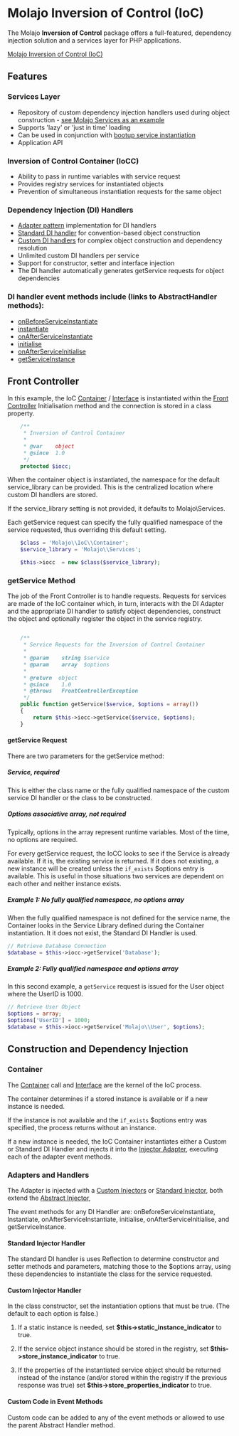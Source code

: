 # Molajo Inversion of Control (IoC)

The Molajo **Inversion of Control** package offers a full-featured,
 dependency injection solution and a services layer for PHP applications.

[Molajo Inversion of Control (IoC)](https://github.com/Molajo/IoC/blob/master/.dev/IoC.png)
## Features

### Services Layer
* Repository of custom dependency injection handlers used during object construction - [see Molajo Services as an example](https://github.com/Molajo/Standard/tree/master/Vendor/Molajo/Services)
* Supports 'lazy' or 'just in time' loading
* Can be used in conjunction with [bootup service instantiation](https://github.com/Molajo/Standard/blob/master/Vendor/Molajo/Application/FrontController.php#L235)
* Application API

### Inversion of Control Container (IoCC)
* Ability to pass in runtime variables with service request
* Provides registry services for instantiated objects
* Prevention of simultaneous instantiation requests for the same object

### Dependency Injection (DI) Handlers
* [Adapter pattern](http://en.wikipedia.org/wiki/Adapter_pattern) implementation for DI handlers
* [Standard DI handler](https://github.com/Molajo/IoC/blob/master/Handler/StandardInjector.php) for convention-based object construction
* [Custom DI handlers](https://github.com/Molajo/IoC/blob/master/Handler/CustomInjector.php) for complex object construction and dependency resolution
* Unlimited custom DI handlers per service
* Support for constructor, setter and interface injection
* The DI handler automatically generates getService requests for object dependencies

### DI handler event methods include (links to AbstractHandler methods):
* [onBeforeServiceInstantiate](https://github.com/Molajo/IoC/blob/master/Handler/AbstractInjector.php#L200)
* [instantiate](https://github.com/Molajo/IoC/blob/master/Handler/AbstractInjector.php#L214)
* [onAfterServiceInstantiate](https://github.com/Molajo/IoC/blob/master/Handler/AbstractInjector.php#L267)
* [initialise](https://github.com/Molajo/IoC/blob/master/Handler/AbstractInjector.php#L279)
* [onAfterServiceInitialise](https://github.com/Molajo/IoC/blob/master/Handler/AbstractInjector.php#L306)
* [getServiceInstance](https://github.com/Molajo/IoC/blob/master/Handler/AbstractInjector.php#L318)

## Front Controller

In this example, the IoC [Container](https://github.com/Molajo/IoC/blob/master/Container.php) /
[Interface](https://github.com/Molajo/IoC/blob/master/Api/ContainerInterface.php) is instantiated within the
 [Front Controller](http://www.martinfowler.com/eaaCatalog/frontController.html) Initialisation method and
  the connection is stored in a class property.

```php
    /**
     * Inversion of Control Container
     *
     * @var    object
     * @since  1.0
     */
    protected $iocc;
```

When the container object is instantiated, the namespace for the
 default service_library can be provided. This is the centralized location
 where custom DI handlers are stored.

If the service_library setting is not provided, it defaults to Molajo\Services.

Each getService request can specify the fully qualified namespace of the service requested, thus
overriding this default setting.

```php
    $class = 'Molajo\\IoC\\Container';
    $service_library = 'Molajo\\Services';

    $this->iocc  = new $class($service_library);
```

### getService Method

The job of the Front Controller is to handle requests. Requests for services are made of
 the IoC container which, in turn, interacts with the DI Adapter and the appropriate DI handler
 to satisfy object dependencies, construct the object and optionally register the object in the
  service registry.

```php

    /**
     * Service Requests for the Inversion of Control Container
     *
     * @param    string $service
     * @param    array  $options
     *
     * @return  object
     * @since    1.0
     * @throws   FrontControllerException
     */
    public function getService($service, $options = array())
    {
        return $this->iocc->getService($service, $options);
    }
```

#### getService Request

There are two parameters for the getService method:

##### Service, required

This is either the class name or the fully qualified namespace
of the custom service DI handler or the class to be constructed.

##### Options associative array, not required

Typically, options in the array represent runtime variables. Most of the time, no options are required.

For every getService request, the IoCC looks to see if the Service is already available.
If it is, the existing service is returned. If it does not existing, a new instance will be created unless
the `if_exists` $options entry is available. This is
useful in those situations two services are dependent on each other
and neither instance exists.

##### Example 1: No fully qualified namespace, no options array

When the fully qualified namespace is not defined for the service name, the Container looks in the Service Library
 defined during the Container instantiation. It it does not exist, the Standard DI Handler is used.

```php
// Retrieve Database Connection
$database = $this->iocc->getService('Database');

```
##### Example 2: Fully qualified namespace and options array

In this second example, a `getService` request is issued for the User object where the UserID is 1000.

```php
// Retrieve User Object
$options = array;
$options['UserID'] = 1000;
$database = $this->iocc->getService('Molajo\\User', $options);

```

## Construction and Dependency Injection

### Container

The [Container](https://github.com/Molajo/IoC/blob/master/Container.php) call
and [Interface](https://github.com/Molajo/IoC/blob/master/Api/ContainerInterface.php) are the kernel of the IoC process.

The container determines if a stored instance is available or if a new instance is needed.

If the instance is not available and the `if_exists` $options entry was specified, the process returns without an instance.

If a new instance is needed, the IoC Container instantiates either a Custom or Standard DI Handler
 and injects it into the
[Injector Adapter](https://github.com/Molajo/IoC/blob/master/Injector/Adapter.php), executing each of the
adapter event methods.

### Adapters and Handlers ###

The Adapter is injected with
a [Custom Injectors](https://github.com/Molajo/IoC/blob/master/Handler/CustomInjector.php) or
[Standard Injector](https://github.com/Molajo/IoC/blob/master/Handler/StandardInjector.php), both
extend the [Abstract Injector](https://github.com/Molajo/IoC/blob/master/Handler/AbstractInjector.php),

The event methods for any DI Handler are: onBeforeServiceInstantiate, Instantiate, onAfterServiceInstantiate, initialise, onAfterServiceInitialise, and getServiceInstance.

#### Standard Injector Handler

The standard DI handler is uses Reflection to determine constructor and setter methods and parameters, matching
those to the $options array, using these dependencies to instantiate the class for the service requested.

#### Custom Injector Handler

In the class constructor, set the instantiation options that must be true. (The default to each option is false.)

1. If a static instance is needed, set **$this->static_instance_indicator** to true.

2. If the service object instance should be stored in the registry, set **$this->store_instance_indicator** to true.

3. If the properties of the instantiated service object should be returned instead of the instance
(and/or stored within the registry if the previous response was true)
set **$this->store_properties_indicator** to true.

#### Custom Code in Event Methods

Custom code can be added to any of the event methods or allowed to use the parent Abstract Handler method.
